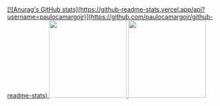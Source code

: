 <div>
<a href="https://github.com/paulocamargojr">
[![Anurag's GitHub stats](https://github-readme-stats.vercel.app/api?username=paulocamargojr)](https://github.com/paulocamargojr/github-readme-stats)
<img height="180em" src="https://github-readme-stats.vercel.app/api?username=paulocamargojr&count_private=true&show_icons=true&include_all_commits=true"/>
<img height="180em" src="https://github-readme-stats.vercel.app/api/top-langs/?username=paulocamargojr&layout=compact&langs_count=8&card_width=340"/>
</div>
